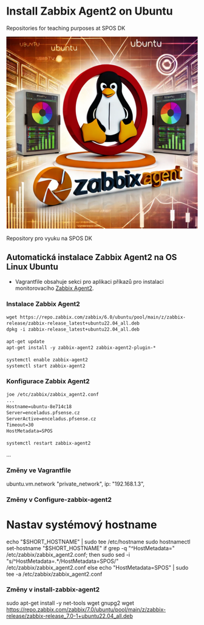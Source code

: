 # Install Zabbix Agent2 on Ubuntu
Repositories for teaching purposes at SPOS DK

![Ubuntu and ZabbixAgent2 OSY AI](../Images/osy-Ubuntu-ZabbixAgent2.webp)

Repository pro vyuku na SPOS DK

## Automatická instalace Zabbix Agent2 na OS Linux Ubuntu

- Vagrantfile obsahuje sekci pro aplikaci příkazů pro instalaci monitorovacího
[Zabbix Agent2](https://www.zabbix.com/).

### Instalace Zabbix Agent2

```console
wget https://repo.zabbix.com/zabbix/6.0/ubuntu/pool/main/z/zabbix-release/zabbix-release_latest+ubuntu22.04_all.deb
dpkg -i zabbix-release_latest+ubuntu22.04_all.deb

apt-get update
apt-get install -y zabbix-agent2 zabbix-agent2-plugin-*

systemctl enable zabbix-agent2
systemctl start zabbix-agent2
```

### Konfigurace Zabbix Agent2

```console
joe /etc/zabbix/zabbix_agent2.conf
...
Hostname=ubuntu-8e714c18
Server=enceladus.pfsense.cz
ServerActive=enceladus.pfsense.cz
Timeout=30
HostMetadata=SPOS

systemctl restart zabbix-agent2
```
...

### Změny ve Vagrantfile
ubuntu.vm.network "private_network", ip: "192.168.1.3", 

### Změny v Configure-zabbix-agent2
# Nastav systémový hostname
echo "$SHORT_HOSTNAME" | sudo tee /etc/hostname
sudo hostnamectl set-hostname "$SHORT_HOSTNAME"
if grep -q "^HostMetadata=" /etc/zabbix/zabbix_agent2.conf; then
    sudo sed -i "s/^HostMetadata=.*/HostMetadata=SPOS/" /etc/zabbix/zabbix_agent2.conf
else
    echo "HostMetadata=SPOS" | sudo tee -a /etc/zabbix/zabbix_agent2.conf

### Změny v install-zabbix-agent2
sudo apt-get install -y net-tools wget gnupg2
wget https://repo.zabbix.com/zabbix/7.0/ubuntu/pool/main/z/zabbix-release/zabbix-release_7.0-1+ubuntu22.04_all.deb

